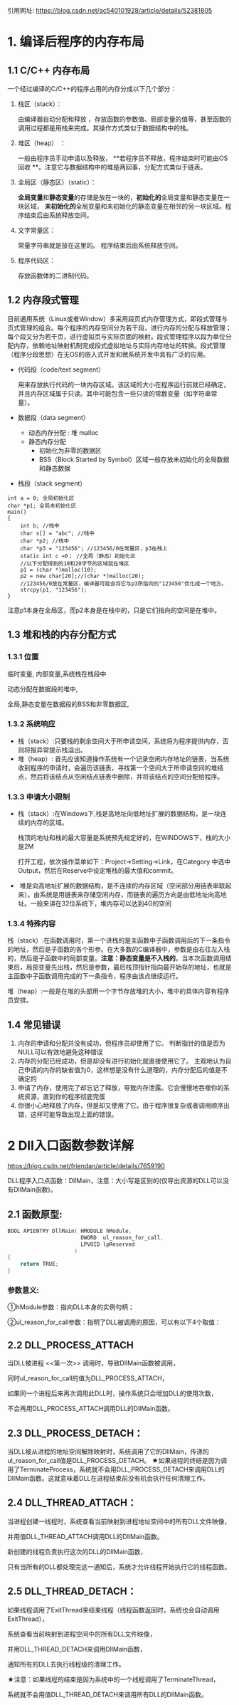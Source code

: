 引用网址: https://blog.csdn.net/ac540101928/article/details/52381805

# 1. 编译后程序的内存布局

## 1.1 C/C++ 内存布局

一个经过编译的C/C++的程序占用的内存分成以下几个部分：

1. 栈区（stack）：

   由编译器自动分配和释放 ，存放函数的参数值、局部变量的值等，甚至函数的调用过程都是用栈来完成。其操作方式类似于数据结构中的栈。

2. 堆区（heap） ：

   一般由程序员手动申请以及释放， **若程序员不释放，程序结束时可能由OS回收 **。注意它与数据结构中的堆是两回事，分配方式类似于链表。

3. 全局区（静态区）（static）：

   **全局变量**和**静态变量**的存储是放在一块的，**初始化的**全局变量和静态变量在一块区域， **未初始化的**全局变量和未初始化的静态变量在相邻的另一块区域。程序结束后由系统释放空间。

4. 文字常量区：

   常量字符串就是放在这里的。 程序结束后由系统释放空间。

5. 程序代码区：

   存放函数体的二进制代码。

## 1.2 内存段式管理

目前通用系统（Linux或者Window）多采用段页式内存管理方式，即段式管理与页式管理的组合。每个程序的内存空间分为若干段，进行内存的分配与释放管理；每个段又分为若干页，进行虚拟页与实际页面的映射。段式管理程序以段为单位分配内存，依赖地址映射机制完成段式虚拟地址与实际内存地址的转换。段式管理（程序分段思想）在无OS的嵌入式开发和微系统开发中具有广泛的应用。

* 代码段（code/text segment）

  用来存放执行代码的一块内存区域。该区域的大小在程序运行前就已经确定，并且内存区域属于只读。其中可能包含一些只读的常数变量（如字符串常量）。

* 数据段（data segment）

  * 动态内存分配 : 堆 malloc
  * 静态内存分配
    * 初始化为非零的数据区
    * BSS（Block Started by Symbol）区域一般存放未初始化的全局数据和静态数据

* 栈段（stack segment）

```
int a = 0; 全局初始化区
char *p1; 全局未初始化区
main()
{
    int b; //栈中
    char s[] = "abc"; //栈中
    char *p2; //栈中
    char *p3 = "123456"; //123456/0在常量区，p3在栈上
    static int c =0； //全局（静态）初始化区
    //以下分配得到的10和20字节的区域就在堆区
    p1 = (char *)malloc(10);
    p2 = new char[20];//(char *)malloc(20);
    //123456/0放在常量区，编译器可能会将它与p3所指向的"123456"优化成一个地方。
    strcpy(p1, "123456"); 
}
```

注意p1本身在全局区，而p2本身是在栈中的，只是它们指向的空间是在堆中。

## 1.3 堆和栈的内存分配方式

### 1.3.1 位置

临时变量, 内部变量,系统栈在栈段中

动态分配在数据段的堆中,

全局,静态变量在数据段的BSS和非零数据区,

### 1.3.2 系统响应

* 栈（stack）:只要栈的剩余空间大于所申请空间，系统将为程序提供内存，否则将报异常提示栈溢出。 
* 堆（heap）: 首先应该知道操作系统有一个记录空闲内存地址的链表，当系统收到程序的申请时，会遍历该链表，寻找第一个空间大于所申请空间的堆结点，然后将该结点从空闲结点链表中删除，并将该结点的空间分配给程序。

### 1.3.3 申请大小限制

* 栈（stack）:在Windows下,栈是高地址向低地址扩展的数据结构，是一块连续的内存的区域。

  栈顶的地址和栈的最大容量是系统预先规定好的，在WINDOWS下，栈的大小是2M

  打开工程，依次操作菜单如下：Project->Setting->Link，在Category 中选中Output，然后在Reserve中设定堆栈的最大值和commit。

*  堆是向高地址扩展的数据结构，是不连续的内存区域（空闲部分用链表串联起来）。由系统是用链表来存储空闲内存，而链表的遍历方向是由低地址向高地址。一般来讲在32位系统下，堆内存可以达到4G的空间

### 1.3.4 特殊内容

栈（stack）:在函数调用时，第一个进栈的是主函数中子函数调用后的下一条指令的地址，然后是子函数的各个形参。在大多数的C编译器中，参数是由右往左入栈的，然后是子函数中的局部变量。**注意：静态变量是不入栈的**。当本次函数调用结束后，局部变量先出栈，然后是参数，最后栈顶指针指向最开始存的地址，也就是主函数中子函数调用完成的下一条指令，程序由该点继续运行。 

堆（heap）:一般是在堆的头部用一个字节存放堆的大小，堆中的具体内容有程序员安排。

## 1.4 常见错误

1. 内存的申请和分配并没有成功，但程序员却使用了它。 判断指针的值是否为NULL可以有效地避免这种错误
2. 内存的分配已经成功，但是却没有进行初始化就直接使用它了。 主观地认为自己申请的内存的缺省值为0，这样想是没有什么道理的，内存分配后的值是不确定的
3. 申请了内存，使用完了却忘记了释放，导致内存泄露。它会慢慢地吞噬你的系统资源，直到你的程序彻底完蛋
4. 你很小心地释放了内存，但是却又使用了它。由于程序很复杂或者调用顺序出错，这样可能导致出现上面的错误。

# 2 Dll入口函数参数详解

https://blog.csdn.net/friendan/article/details/7659190

DLL程序入口点函数：DllMain，注意：大小写是区别的(仅导出资源的DLL可以没有DllMain函数)。

## 2.1 函数原型:

```cpp
BOOL APIENTRY DllMain( HMODULE hModule,
                       DWORD  ul_reason_for_call,
                       LPVOID lpReserved
                     )
{
    return TRUE;
}
```

### 参数意义:

①hModule参数：指向DLL本身的实例句柄；

②ul_reason_for_call参数：指明了DLL被调用的原因，可以有以下4个取值：

## 2.2 DLL_PROCESS_ATTACH

当DLL被进程 <<第一次>> 调用时，导致DllMain函数被调用，

同时ul_reason_for_call的值为DLL_PROCESS_ATTACH，

如果同一个进程后来再次调用此DLL时，操作系统只会增加DLL的使用次数，

不会再用DLL_PROCESS_ATTACH调用DLL的DllMain函数。

## 2.3 DLL_PROCESS_DETACH：

当DLL被从进程的地址空间解除映射时，系统调用了它的DllMain，传递的ul_reason_for_call值是DLL_PROCESS_DETACH。
★如果进程的终结是因为调用了TerminateProcess，系统就不会用DLL_PROCESS_DETACH来调用DLL的DllMain函数。这就意味着DLL在进程结束前没有机会执行任何清理工作。

## 2.4 DLL_THREAD_ATTACH：

当进程创建一线程时，系统查看当前映射到进程地址空间中的所有DLL文件映像，

并用值DLL_THREAD_ATTACH调用DLL的DllMain函数。 

新创建的线程负责执行这次的DLL的DllMain函数，

只有当所有的DLL都处理完这一通知后，系统才允许线程开始执行它的线程函数。

## 2.5 DLL_THREAD_DETACH：

如果线程调用了ExitThread来结束线程（线程函数返回时，系统也会自动调用ExitThread），

系统查看当前映射到进程空间中的所有DLL文件映像，

并用DLL_THREAD_DETACH来调用DllMain函数，

通知所有的DLL去执行线程级的清理工作。

★注意：如果线程的结束是因为系统中的一个线程调用了TerminateThread，

系统就不会用值DLL_THREAD_DETACH来调用所有DLL的DllMain函数。

